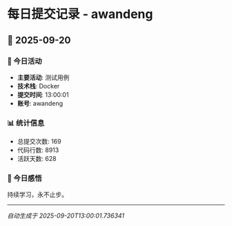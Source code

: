 # 每日提交记录 - awandeng

## 📅 2025-09-20

### 🎯 今日活动
- **主要活动**: 测试用例
- **技术栈**: Docker
- **提交时间**: 13:00:01
- **账号**: awandeng

### 📊 统计信息
- 总提交次数: 169
- 代码行数: 8913
- 活跃天数: 628

### 💭 今日感悟
持续学习，永不止步。

---
*自动生成于 2025-09-20T13:00:01.736341*
